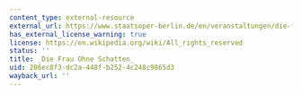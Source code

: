 ```yaml
---
content_type: external-resource
external_url: https://www.staatsoper-berlin.de/en/veranstaltungen/die-frau-ohne-schatten.16/
has_external_license_warning: true
license: https://en.wikipedia.org/wiki/All_rights_reserved
status: ''
title: _Die Frau Ohne Schatten_
uid: 206ec8f3-dc2a-448f-b252-4c248c9865d3
wayback_url: ''
---
```

